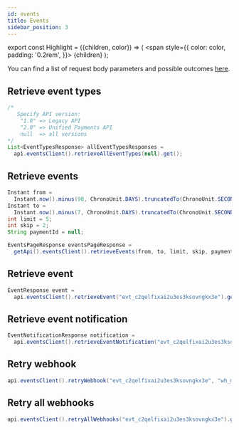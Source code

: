 ```yaml
---
id: events
title: Events
sidebar_position: 3
---
```


export const Highlight = ({children, color}) => (
<span
style={{
      color: color,
      padding: '0.2rem',
    }}>
{children}
</span>
);

You can find a list of request body parameters and possible outcomes [here](https://api-reference.checkout.com/#tag/Events).

## Retrieve event types

```java
/* 
   Specify API version:
    "1.0" => Legacy API
    "2.0" => Unified Payments API
    null  => all versions
*/
List<EventTypesResponse> allEventTypesResponses =
  api.eventsClient().retrieveAllEventTypes(null).get();
```

## Retrieve events

```java
Instant from =
  Instant.now().minus(90, ChronoUnit.DAYS).truncatedTo(ChronoUnit.SECONDS);
Instant to =
  Instant.now().minus(7, ChronoUnit.DAYS).truncatedTo(ChronoUnit.SECONDS);
int limit = 5;
int skip = 2;
String paymentId = null;

EventsPageResponse eventsPageResponse =
  getApi().eventsClient().retrieveEvents(from, to, limit, skip, paymentId).get();
```

## Retrieve event

```java
EventResponse event =
  api.eventsClient().retrieveEvent("evt_c2qelfixai2u3es3ksovngkx3e").get();
```

## Retrieve event notification

```java
EventNotificationResponse notification =
  api.eventsClient().retrieveEventNotification("evt_c2qelfixai2u3es3ksovngkx3e", "ntf_wqjkqpgjy33uxoywcej4fnw6qm").get();
```

## Retry webhook

```java
api.eventsClient().retryWebhook("evt_c2qelfixai2u3es3ksovngkx3e", "wh_mpkyioafmajulnhjvwmrklenb4").get();
```

## Retry all webhooks

```java
api.eventsClient().retryAllWebhooks("evt_c2qelfixai2u3es3ksovngkx3e").get();
```
